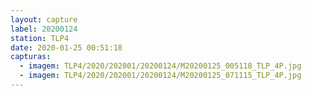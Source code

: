 ```yaml
---
layout: capture
label: 20200124
station: TLP4
date: 2020-01-25 00:51:18
capturas:
  - imagem: TLP4/2020/202001/20200124/M20200125_005118_TLP_4P.jpg
  - imagem: TLP4/2020/202001/20200124/M20200125_071115_TLP_4P.jpg
---
```

